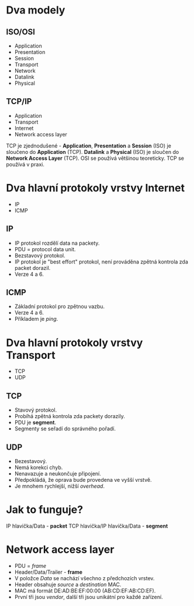 # Dva modely
## ISO/OSI
 * Application
 * Presentation
 * Session
 * Transport
 * Network
 * Datalink
 * Physical

## TCP/IP
 * Application
 * Transport
 * Internet
 * Network access layer

TCP je zjednodušené - **Application**, **Presentation** a **Session** (ISO) je sloučeno do **Application** (TCP). **Datalink** a **Physical** (ISO) je sloučen do **Network Access Layer** (TCP).
OSI se používá většinou teoreticky. TCP se používá v praxi.

# Dva hlavní protokoly vrstvy Internet
 * IP
 * ICMP

## IP
 * IP protokol rozdělí data na packety.
 * PDU = protocol data unit.
 * Bezstavový protokol.
 * IP protokol je "best effort" protokol, není prováděna zpětná kontrola zda packet dorazil.
 * Verze 4 a 6.

## ICMP
 * Základní protokol pro zpětnou vazbu.
 * Verze 4 a 6.
 * Příkladem je *ping*.
# Dva hlavní protokoly vrstvy Transport
 * TCP
 * UDP
## TCP
 * Stavový protokol.
 * Probíhá zpětná kontrola zda packety dorazily.
 * PDU je **segment**.
 * Segmenty se seřadí do správného pořadí.

## UDP
 * Bezestavový.
 * Nemá korekci chyb.
 * Nenavazuje a neukončuje připojení.
 * Předpokládá, že oprava bude provedena ve vyšší vrstvě.
 * Je mnohem rychlejší, nižší *overhead*.

# Jak to funguje?
IP hlavička/Data - **packet** 
TCP hlavička/IP hlavička/Data - **segment**

# Network access layer
 * PDU = *frame*
 * Header/Data/Trailer - **frame**
 * V položce *Data* se nachází všechno z předchozích vrstev.
 * Header obsahuje *source* a *destination* MAC.
 * MAC má formát DE:AD:BE:EF:00:00 (AB:CD:EF:AB:CD:EF).
 * První tři jsou *vendor*, další tři jsou unikátní pro každé zařízení.
